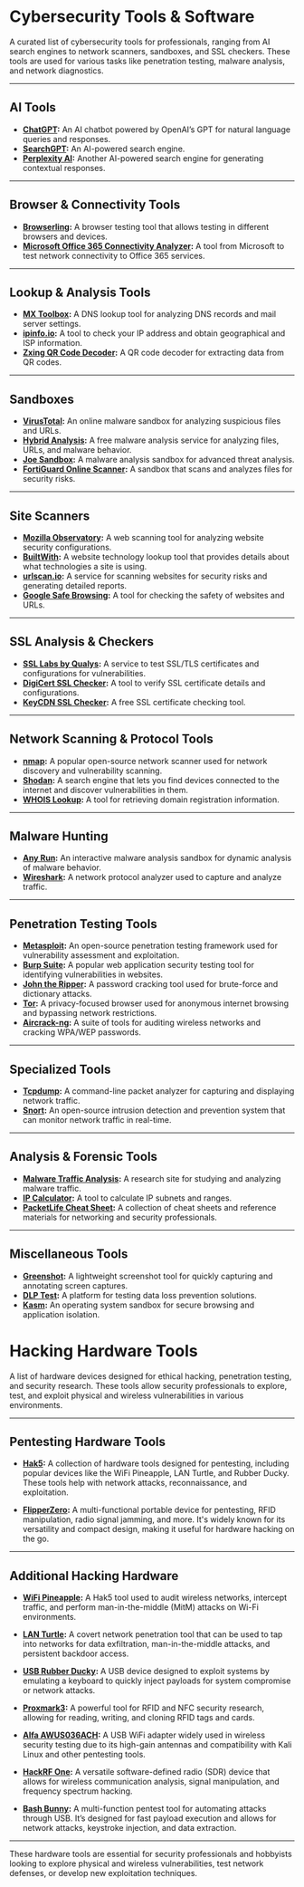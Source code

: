 # Cybersecurity Tools & Software

A curated list of cybersecurity tools for professionals, ranging from AI search engines to network scanners, sandboxes, and SSL checkers. These tools are used for various tasks like penetration testing, malware analysis, and network diagnostics.

---

## AI Tools

- **[ChatGPT](https://chat.openai.com/):** An AI chatbot powered by OpenAI’s GPT for natural language queries and responses.
- **[SearchGPT](https://chatgpt.com/search):** An AI-powered search engine.
- **[Perplexity AI](https://www.perplexity.ai):** Another AI-powered search engine for generating contextual responses.

---

## Browser & Connectivity Tools

- **[Browserling](https://www.browserling.com/):** A browser testing tool that allows testing in different browsers and devices.
- **[Microsoft Office 365 Connectivity Analyzer](https://testconnectivity.microsoft.com/tests/o365):** A tool from Microsoft to test network connectivity to Office 365 services.

---

## Lookup & Analysis Tools

- **[MX Toolbox](https://mxtoolbox.com/):** A DNS lookup tool for analyzing DNS records and mail server settings.
- **[ipinfo.io](https://ipinfo.io/what-is-my-ip):** A tool to check your IP address and obtain geographical and ISP information.
- **[Zxing QR Code Decoder](https://zxing.org/w/decode.jspx):** A QR code decoder for extracting data from QR codes.

---

## Sandboxes

- **[VirusTotal](https://www.virustotal.com/):** An online malware sandbox for analyzing suspicious files and URLs.
- **[Hybrid Analysis](https://hybrid-analysis.com/):** A free malware analysis service for analyzing files, URLs, and malware behavior.
- **[Joe Sandbox](https://www.joesandbox.com/#windows):** A malware analysis sandbox for advanced threat analysis.
- **[FortiGuard Online Scanner](https://www.fortiguard.com/faq/onlinescanner):** A sandbox that scans and analyzes files for security risks.

---

## Site Scanners

- **[Mozilla Observatory](https://observatory.mozilla.org/):** A web scanning tool for analyzing website security configurations.
- **[BuiltWith](https://builtwith.com/):** A website technology lookup tool that provides details about what technologies a site is using.
- **[urlscan.io](https://urlscan.io/):** A service for scanning websites for security risks and generating detailed reports.
- **[Google Safe Browsing](https://transparencyreport.google.com/safe-browsing/search):** A tool for checking the safety of websites and URLs.

---

## SSL Analysis & Checkers

- **[SSL Labs by Qualys](https://www.ssllabs.com/ssltest/):** A service to test SSL/TLS certificates and configurations for vulnerabilities.
- **[DigiCert SSL Checker](https://www.digicert.com/help/):** A tool to verify SSL certificate details and configurations.
- **[KeyCDN SSL Checker](https://tools.keycdn.com/ssl):** A free SSL certificate checking tool.

---

## Network Scanning & Protocol Tools

- **[nmap](https://nmap.org/):** A popular open-source network scanner used for network discovery and vulnerability scanning.
- **[Shodan](https://www.shodan.io/):** A search engine that lets you find devices connected to the internet and discover vulnerabilities in them.
- **[WHOIS Lookup](https://www.whois.com/):** A tool for retrieving domain registration information.

---

## Malware Hunting

- **[Any Run](https://any.run/):** An interactive malware analysis sandbox for dynamic analysis of malware behavior.
- **[Wireshark](https://www.wireshark.org/):** A network protocol analyzer used to capture and analyze traffic.

---

## Penetration Testing Tools

- **[Metasploit](https://www.metasploit.com/):** An open-source penetration testing framework used for vulnerability assessment and exploitation.
- **[Burp Suite](https://portswigger.net/):** A popular web application security testing tool for identifying vulnerabilities in websites.
- **[John the Ripper](https://www.openwall.com/john/):** A password cracking tool used for brute-force and dictionary attacks.
- **[Tor](https://www.torproject.org/):** A privacy-focused browser used for anonymous internet browsing and bypassing network restrictions.
- **[Aircrack-ng](https://www.aircrack-ng.org/):** A suite of tools for auditing wireless networks and cracking WPA/WEP passwords.

---

## Specialized Tools

- **[Tcpdump](#):** A command-line packet analyzer for capturing and displaying network traffic.
- **[Snort](https://www.snort.org/):** An open-source intrusion detection and prevention system that can monitor network traffic in real-time.

---

## Analysis & Forensic Tools

- **[Malware Traffic Analysis](https://www.malware-traffic-analysis.net/index.html):** A research site for studying and analyzing malware traffic.
- **[IP Calculator](http://jodies.de/ipcalc):** A tool to calculate IP subnets and ranges.
- **[PacketLife Cheat Sheet](https://packetlife.net/):** A collection of cheat sheets and reference materials for networking and security professionals.

---

## Miscellaneous Tools

- **[Greenshot](https://getgreenshot.org/):** A lightweight screenshot tool for quickly capturing and annotating screen captures.
- **[DLP Test](https://dlptest.com/):** A platform for testing data loss prevention solutions.
- **[Kasm](https://www.kasmweb.com):** An operating system sandbox for secure browsing and application isolation.


# Hacking Hardware Tools

A list of hardware devices designed for ethical hacking, penetration testing, and security research. These tools allow security professionals to explore, test, and exploit physical and wireless vulnerabilities in various environments.

---

## Pentesting Hardware Tools

- **[Hak5](https://hak5.org):** A collection of hardware tools designed for pentesting, including popular devices like the WiFi Pineapple, LAN Turtle, and Rubber Ducky. These tools help with network attacks, reconnaissance, and exploitation.
  
- **[FlipperZero](https://flipperzero.one):** A multi-functional portable device for pentesting, RFID manipulation, radio signal jamming, and more. It's widely known for its versatility and compact design, making it useful for hardware hacking on the go.

---

## Additional Hacking Hardware

- **[WiFi Pineapple](https://hak5.org/products/wifi-pineapple):** A Hak5 tool used to audit wireless networks, intercept traffic, and perform man-in-the-middle (MitM) attacks on Wi-Fi environments.
  
- **[LAN Turtle](https://hak5.org/products/lan-turtle):** A covert network penetration tool that can be used to tap into networks for data exfiltration, man-in-the-middle attacks, and persistent backdoor access.

- **[USB Rubber Ducky](https://hak5.org/products/usb-rubber-ducky):** A USB device designed to exploit systems by emulating a keyboard to quickly inject payloads for system compromise or network attacks.

- **[Proxmark3](https://proxmark.com/):** A powerful tool for RFID and NFC security research, allowing for reading, writing, and cloning RFID tags and cards.

- **[Alfa AWUS036ACH](https://www.alfa.com.tw/products/alfa-awus036ach):** A USB WiFi adapter widely used in wireless security testing due to its high-gain antennas and compatibility with Kali Linux and other pentesting tools.

- **[HackRF One](https://greatscottgadgets.com/hackrf/):** A versatile software-defined radio (SDR) device that allows for wireless communication analysis, signal manipulation, and frequency spectrum hacking.

- **[Bash Bunny](https://hak5.org/products/bash-bunny):** A multi-function pentest tool for automating attacks through USB. It’s designed for fast payload execution and allows for network attacks, keystroke injection, and data extraction.

---

These hardware tools are essential for security professionals and hobbyists looking to explore physical and wireless vulnerabilities, test network defenses, or develop new exploitation techniques.



